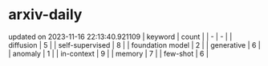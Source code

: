 # arxiv-daily
updated on 2023-11-16 22:13:40.921109
| keyword | count |
| - | - |
| diffusion | 5 |
| self-supervised | 8 |
| foundation model | 2 |
| generative | 6 |
| anomaly | 1 |
| in-context | 9 |
| memory | 7 |
| few-shot | 6 |
